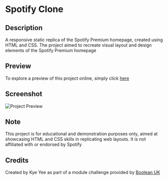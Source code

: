 # Spotify Clone

## Description

A responsive static replica of the Spotify Premium homepage, created using HTML and CSS. The project aimed to recreate visual layout and design elements of the Spotify Premium homepage

## Preview

To explore a preview of this project online, simply click [here](https://htmlpreview.github.io/?https://github.com/yee0802/html-spotify-challenge/blob/main/index.html)

## Screenshot

![Project Preview](/preview.png)

## Note

This project is for educational and demonstration purposes only, aimed at showcasing HTML and CSS skills in replicating web layouts. It is not affiliated with or endorsed by Spotify

## Credits

Created by Kye Yee as part of a module challenge provided by [Boolean UK](https://boolean.co.uk/)
